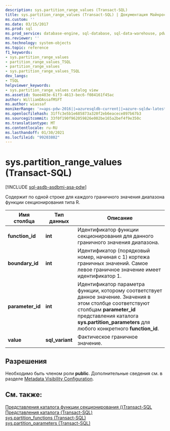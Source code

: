 ```yaml
---
description: sys.partition_range_values (Transact-SQL)
title: sys.partition_range_values (Transact-SQL) | Документация Майкрософт
ms.custom: ''
ms.date: 03/15/2017
ms.prod: sql
ms.prod_service: database-engine, sql-database, sql-data-warehouse, pdw
ms.reviewer: ''
ms.technology: system-objects
ms.topic: reference
f1_keywords:
- sys.partition_range_values
- partition_range_values_TSQL
- partition_range_values
- sys.partition_range_values_TSQL
dev_langs:
- TSQL
helpviewer_keywords:
- sys.partition_range_values catalog view
ms.assetid: 9aee483e-61f3-4613-bec6-f084161f45ac
author: WilliamDAssafMSFT
ms.author: wiassaf
monikerRange: '>=aps-pdw-2016||=azuresqldb-current||=azure-sqldw-latest||>=sql-server-2016||>=sql-server-linux-2017||=azuresqldb-mi-current'
ms.openlocfilehash: 31ffc3e5b1e685873a320f2eb6eacece897b67b3
ms.sourcegitcommit: 33f0f190f962059826e002be165a2bef4f9e350c
ms.translationtype: MT
ms.contentlocale: ru-RU
ms.lasthandoff: 01/30/2021
ms.locfileid: "99203802"
---
```

# <a name="syspartition_range_values-transact-sql"></a>sys.partition_range_values (Transact-SQL)
[!INCLUDE [sql-asdb-asdbmi-asa-pdw](../../includes/applies-to-version/sql-asdb-asdbmi-asa-pdw.md)]

  Содержит по одной строке для каждого граничного значения диапазона функции секционирования типа R.  
  
|Имя столбца|Тип данных|Описание|  
|-----------------|---------------|-----------------|  
|**function_id**|**int**|Идентификатор функции секционирования для данного граничного значения диапазона.|  
|**boundary_id**|**int**|Идентификатор (порядковый номер, начиная с 1) кортежа граничных значений. Самое левое граничное значение имеет идентификатор 1.|  
|**parameter_id**|**int**|Идентификатор параметра функции, которому соответствует данное значение. Значения в этом столбце соответствуют столбцам **parameter_id** представления каталога **sys.partition_parameters** для любого конкретного **function_id**.|  
|**value**|**sql_variant**|Фактическое граничное значение.|  
  
## <a name="permissions"></a>Разрешения  
 Необходимо быть членом роли **public**. Дополнительные сведения см. в разделе [Metadata Visibility Configuration](../../relational-databases/security/metadata-visibility-configuration.md).  
  
## <a name="see-also"></a>См. также:  
 [Представления каталога функции секционирования &#40;&#41;Transact-SQL ](../../relational-databases/system-catalog-views/partition-function-catalog-views-transact-sql.md)   
 [Представления каталога (Transact-SQL)](../../relational-databases/system-catalog-views/catalog-views-transact-sql.md)   
 [sys.partition_functions (Transact-SQL)](../../relational-databases/system-catalog-views/sys-partition-functions-transact-sql.md)   
 [sys.partition_parameters (Transact-SQL)](../../relational-databases/system-catalog-views/sys-partition-parameters-transact-sql.md)  
  
  
